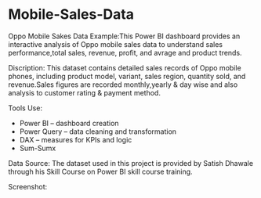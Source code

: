 # Mobile-Sales-Data
Oppo Mobile Sakes Data
Example:This Power BI dashboard provides an interactive analysis of Oppo mobile sales data to understand sales performance,total sales, revenue, profit, and avrage and product trends.

Discription:
This dataset contains detailed sales records of Oppo mobile phones, including product model, variant, sales region, quantity sold, and revenue.Sales figures are recorded monthly,yearly & day wise and also analysis to customer rating & payment method.

Tools Use:
* Power BI – dashboard creation
* Power Query – data cleaning and transformation
* DAX – measures for KPIs and logic
* Sum-Sumx

Data Source:
The dataset used in this project is provided by Satish Dhawale through his Skill Course on Power BI skill course training.

Screenshot:

